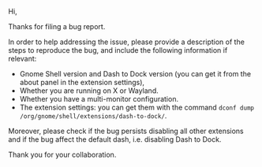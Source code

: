 Hi,

Thanks for filing a bug report.

In order to help addressing the issue, please provide a description of the steps to reproduce the bug, and include the following information if relevant:

* Gnome Shell version and Dash to Dock version (you can get it from the about panel in the extension settings),
* Whether you are running on X or Wayland.
* Whether you have a multi-monitor configuration.
* The extension settings: you can get them with the command ```dconf dump /org/gnome/shell/extensions/dash-to-dock/```.

Moreover, please check if the bug persists disabling all other extensions and if the bug affect the default dash, i.e. disabling Dash to Dock.

Thank you for your collaboration.
